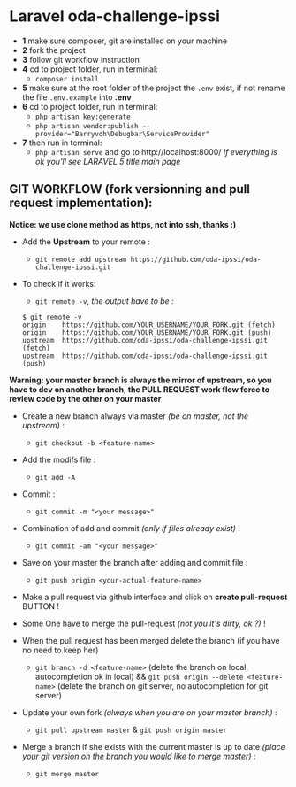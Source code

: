# Laravel oda-challenge-ipssi

- **1** make sure composer, git are installed on your machine
- **2** fork the project
- **3** follow git workflow instruction
- **4** cd to project folder, run in terminal:
    * `composer install`
- **5** make sure at the root folder of the project the `.env` exist, if not rename the file `.env.example` into **.env**
- **6** cd to project folder, run in terminal:
    * `php artisan key:generate`
    * `php artisan vendor:publish --provider="Barryvdh\Debugbar\ServiceProvider"`
- **7** then run in terminal:
    * `php artisan serve` and go to http://localhost:8000/
*If everything is ok you'll see LARAVEL 5 title main page*


## GIT WORKFLOW (fork versionning and pull request implementation):

**Notice: we use clone method as https, not into ssh, thanks :)**

- Add the **Upstream** to your remote :
    * `git remote add upstream https://github.com/oda-ipssi/oda-challenge-ipssi.git`

- To check if it works:
    * `git remote -v`, *the output have to be :*

  ```
  $ git remote -v
  origin    https://github.com/YOUR_USERNAME/YOUR_FORK.git (fetch)
  origin    https://github.com/YOUR_USERNAME/YOUR_FORK.git (push)
  upstream  https://github.com/oda-ipssi/oda-challenge-ipssi.git (fetch)
  upstream  https://github.com/oda-ipssi/oda-challenge-ipssi.git (push)
  ```

**Warning: your master branch is always the mirror of upstream, so you have to dev on another branch, the PULL REQUEST work flow force to review code by the other on your master**

- Create a new branch always via master *(be on master, not the upstream)* :
    * `git checkout -b <feature-name>`

- Add the modifs file :
    * `git add -A`

- Commit :
    * `git commit -m "<your message>"`

- Combination of add and commit *(only if files already exist)* :
    * `git commit -am "<your message>"`

- Save on your master the branch after adding and commit file :
    * `git push origin <your-actual-feature-name>`

- Make a pull request via github interface and click on **create pull-request** BUTTON !

- Some One have to merge the pull-request *(not you it's dirty, ok ?)* !

- When the pull request has been merged delete the branch (if you have no need to keep her)
    * `git branch -d <feature-name>` (delete the branch on local, autocompletion ok in local) && `git push origin --delete <feature-name>` (delete the branch on git server, no autocompletion for git server)

- Update your own fork *(always when you are on your master branch)* :
    * `git pull upstream master` & `git push origin master`

- Merge a branch if she exists with the current master is up to date *(place your git version on the branch you would like to merge master)* :
    * `git merge master`
